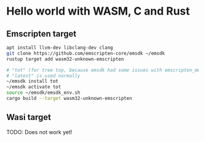 # Hello world with WASM, C and Rust

## Emscripten target

```bash
apt install llvm-dev libclang-dev clang
git clone https://github.com/emscripten-core/emsdk ~/emsdk
rustup target add wasm32-unknown-emscripten

# "tot" (for tree top, because emsdk had some issues with emscripten_memcpy_big)
# "latest" is used normally
~/emsdk install tot
~/emsdk activate tot
source ~/emsdk/emsdk_env.sh
cargo build --target wasm32-unknown-emscripten
```

## Wasi target

TODO: Does not work yet!